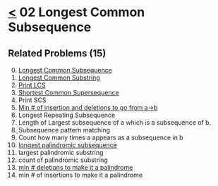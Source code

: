# [<](../Readme.md) 02 Longest Common Subsequence

## Related Problems (15)

0. [Longest Common Subsequence](./00-longestCommonSubsequence/Readme.md)
1. [Longest Common Substring](./01-longestCommonSubstring/Readme.md)
2. [Print LCS](./02-printLongestCommonSubsequence/Readme.md)
3. [Shortest Common Supersequence](./03-shortestCommonSuperSequence/Readme.md)
4. Print SCS
5. [Min # of insertion and deletions to go from a->b](./05-minimumInstertionsOrDeletions/Readme.md)
6. Longest Repeating Subsequence
7. Length of Largest subsequence of a which is a subsequence of b.
8. Subsequence pattern matching
9. Count how many times a appears as a subsequence in b
10. [longest palindromic subsequence](./10-largestPalindromicSubsequence/Readme.md)
11. largest palindromic substring
12. count of palindromic substring
13. [min # deletions to make it a palindrome](./13-minNumOfDeletionToMakePalindrome/Readme.md)
14. min # of insertions to make it a palindrome 
